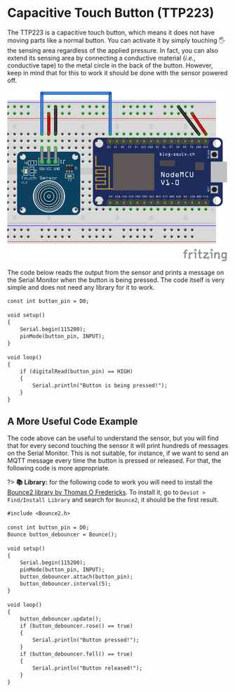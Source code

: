 # Capacitive Touch Button (TTP223)

The TTP223 is a capacitive touch button, which means it does not have moving parts like a normal button. You can activate it by simply touching 🖐️ the sensing area regardless of the applied pressure. In fact, you can also extend its sensing area by connecting a conductive material (*i.e.*, conductive tape) to the metal circle in the back of the button. However, keep in mind that for this to work it should be done with the sensor powered off.

![TTP223 Circuit](_images/sensor-capacitive-touch-button-ttp223.png)

The code below reads the output from the sensor and prints a message on the Serial Monitor when the button is being pressed. The code itself is very simple and does not need any library for it to work.

```arduino
const int button_pin = D0;

void setup()
{
    Serial.begin(115200);
    pinMode(button_pin, INPUT);
}

void loop()
{
    if (digitalRead(button_pin) == HIGH)
    {
        Serial.println("Button is being pressed!");
    }
}
```

## A More Useful Code Example

The code above can be useful to understand the sensor, but you will find that for every second touching the sensor it will print hundreds of messages on the Serial Monitor. This is not suitable, for instance, if we want to send an MQTT message every time the button is pressed or released. For that, the following code is more appropriate.

?> **📚 Library:** for the following code to work you will need to install the [Bounce2 library by Thomas O Fredericks](https://github.com/thomasfredericks/Bounce2). To install it, go to `Deviot > Find/Install Library` and search for `Bounce2`, it should be the first result.

```arduino
#include <Bounce2.h>

const int button_pin = D0;
Bounce button_debouncer = Bounce(); 

void setup()
{
    Serial.begin(115200);
    pinMode(button_pin, INPUT);
    button_debouncer.attach(button_pin);
    button_debouncer.interval(5);
}

void loop()
{
    button_debouncer.update();
    if (button_debouncer.rose() == true)
    {
        Serial.println("Button pressed!");
    }
    if (button_debouncer.fell() == true)
    {
        Serial.println("Button released!");
    }
}
```